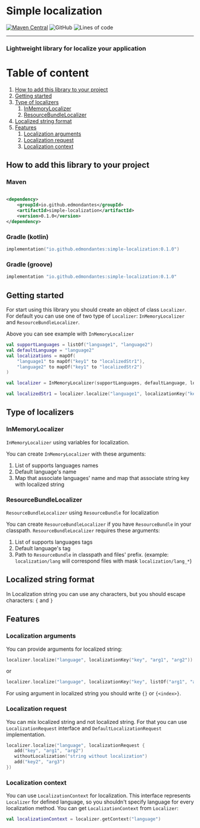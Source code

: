 # Simple localization

[![Maven Central](https://img.shields.io/maven-central/v/io.github.edmondantes/simple-localization?color=green&style=flat-square)](https://search.maven.org/search?q=g:io.github.edmondantes%20a:simple-localization)
![GitHub](https://img.shields.io/github/license/edmondantes/simple-localization?color=green&style=flat-square)
![Lines of code](https://img.shields.io/tokei/lines/github/edmondantes/simple-localization?style=flat-square)

---

### Lightweight library for localize your application

# Table of content

1. [How to add this library to your project](#how-to-add-this-library-to-your-project)
2. [Getting started](#getting-started)
3. [Type of localizers](#type-of-localizers)
   1. [InMemoryLocalizer](#inmemorylocalizer)
   2. [ResourceBundleLocalizer](#resourcebundlelocalizer)
4. [Localized string format](#localization-arguments)
5. [Features](#features)
   1. [Localization arguments](#localization-arguments)
   2. [Localization request](#localization-request)
   3. [Localization context](#localization-context)

## How to add this library to your project

### Maven

```xml

<dependency>
    <groupId>io.github.edmondantes</groupId>
    <artifactId>simple-localization</artifactId>
    <version>0.1.0</version>
</dependency>
```

### Gradle (kotlin)

```kotlin
implementation("io.github.edmondantes:simple-localization:0.1.0")
```

### Gradle (groove)

```groovy
implementation "io.github.edmondantes:simple-localization:0.1.0"
```

## Getting started

For start using this library you should create an object of class `Localizer`. For default you can use one of two type
of `Localizer`: `InMemoryLocalizer` and `ResourceBundleLocalizer`. 

Above you can see example with `InMemoryLocalizer`

```kotlin
val supportLanguages = listOf("language1", "language2")
val defaultLanguage = "language2"
val localizations = mapOf(
    "language1" to mapOf("key1" to "localizedStr1"),
    "language2" to mapOf("key1" to "localizedStr2")
)

val localizer = InMemoryLocalizer(supportLanguages, defaultLanguage, localizations)

val localizedStr1 = localizer.localize("language1", localizationKey("key1"))
```
## Type of localizers

### InMemoryLocalizer

`InMemoryLocalizer` using variables for localization.

You can create `InMemoryLocalizer` with these arguments:
1. List of supports languages names
2. Default language's name
3. Map that associate languages' name and map that associate string key with localized string

### ResourceBundleLocalizer

`ResourceBundleLocalizer` using `ResourceBundle` for localization

You can create `ResourceBundleLocalizer` if you have `ResourceBundle` in your classpath. 
`ResourceBundleLocalizer` requires these arguments:
1. List of supports languages tags
2. Default language's tag 
3. Path to `ResourceBundle` in classpath and files' prefix. 
(example: `localization/lang` will correspond files with mask `localization/lang_*`)

## Localized string format
In Localization string you can use any characters, but you should escape characters: `{` and `}`

## Features
### Localization arguments
You can provide arguments for localized string:
```kotlin
localizer.localize("language", localizationKey("key", "arg1", "arg2"))
```
or 
```kotlin
localizer.localize("language", localizationKey("key", listOf("arg1", "arg2")))
```

For using argument in localized string you should write `{}` or `{<index>}`.
### Localization request
You can mix localized string and not localized string. 
For that you can use `LocalizationRequest` interface and `DefaultLocalizationRequest` implementation.
```kotlin
localizer.localize("language", localizationRequest {
   add("key", "arg1", "arg2")
   withoutLocalization("string without localization")
   add("key2", "arg3")
})
```

### Localization context
You can use `LocalizationContext` for localization. 
This interface represents `Localizer` for defined language, 
so you shouldn't specify language for every localization method.
You can get `LocalizationContext` from `Localizer`:
```kotlin
val localizationContext = localizer.getContext("language")
```

